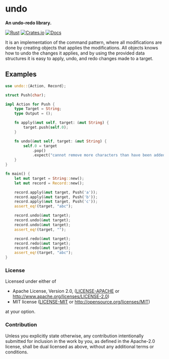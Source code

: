 # undo

**An undo-redo library.**

[![Rust](https://github.com/evenorog/undo/actions/workflows/rust.yml/badge.svg)](https://github.com/evenorog/undo/actions/workflows/rust.yml)
[![Crates.io](https://img.shields.io/crates/v/undo.svg)](https://crates.io/crates/undo)
[![Docs](https://docs.rs/undo/badge.svg)](https://docs.rs/undo)

It is an implementation of the command pattern, where all modifications are done
by creating objects that applies the modifications. All objects knows
how to undo the changes it applies, and by using the provided data structures
it is easy to apply, undo, and redo changes made to a target.

## Examples

```rust
use undo::{Action, Record};

struct Push(char);

impl Action for Push {
    type Target = String;
    type Output = ();

    fn apply(&mut self, target: &mut String) {
        target.push(self.0);
    }

    fn undo(&mut self, target: &mut String) {
        self.0 = target
            .pop()
            .expect("cannot remove more characters than have been added");
    }
}

fn main() {
    let mut target = String::new();
    let mut record = Record::new();

    record.apply(&mut target, Push('a'));
    record.apply(&mut target, Push('b'));
    record.apply(&mut target, Push('c'));
    assert_eq!(target, "abc");

    record.undo(&mut target);
    record.undo(&mut target);
    record.undo(&mut target);
    assert_eq!(target, "");

    record.redo(&mut target);
    record.redo(&mut target);
    record.redo(&mut target);
    assert_eq!(target, "abc");
}
```

### License

Licensed under either of

-   Apache License, Version 2.0, ([LICENSE-APACHE](LICENSE-APACHE) or http://www.apache.org/licenses/LICENSE-2.0)
-   MIT license ([LICENSE-MIT](LICENSE-MIT) or http://opensource.org/licenses/MIT)

at your option.

### Contribution

Unless you explicitly state otherwise, any contribution intentionally submitted
for inclusion in the work by you, as defined in the Apache-2.0 license, shall be dual licensed as above, without any
additional terms or conditions.
